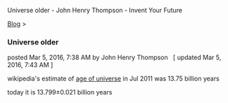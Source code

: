 Universe older - John Henry Thompson - Invent Your Future   
    

[Blog](../z-blog-1.md)‎ > ‎

### Universe older

posted Mar 5, 2016, 7:38 AM by John Henry Thompson   \[ updated Mar 5, 2016, 7:43 AM \]

wikipedia's estimate of [age of universe](https://en.wikipedia.org/wiki/Age_of_the_universe) in Jul 2011 was 13.75 billion years

today it is 13.799±0.021 billion years

  

